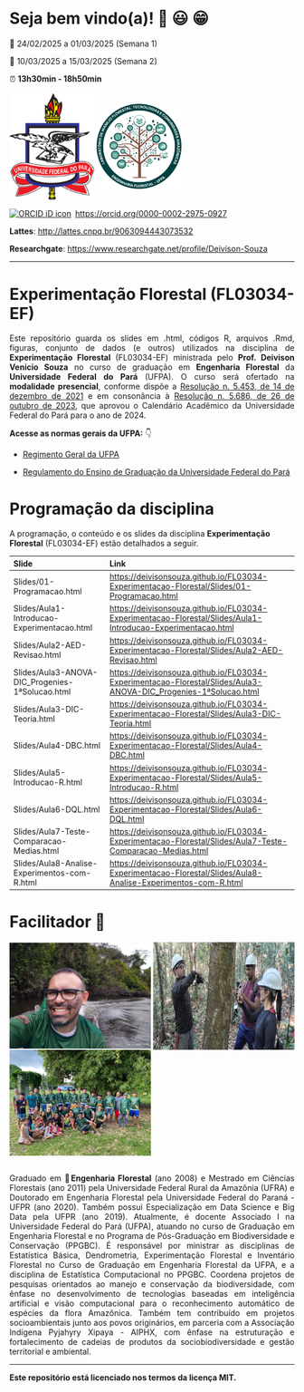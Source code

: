 
<!-- README.md is generated from README.Rmd.. Please edit that file.. -->
<!-- badges: start -->
<!-- badges: end -->
<!-- Emprestei a função list_github_files() da Curso-R. (https://github.com/curso-r). A ideia desse readme emprestei da Curso-R. Achei excelente!-->

# Seja bem vindo(a)! :deciduous_tree: :smiley: :grin:

:calendar: 24/02/2025 a 01/03/2025 (Semana 1)

:calendar: 10/03/2025 a 15/03/2025 (Semana 2)

:alarm_clock: **13h30min - 18h50min**

<div>

<img src="Slides/fig/slide-title/ufpa.png" width="150" align="middle" class="center">
<img src="Slides/fig/slide-title/LMFTCA.png" width="150" align="middle" class="center">

<div>

<div itemscope="" itemtype="https://schema.org/Person">

<a itemprop="sameAs" content="https://orcid.org/0000-0002-2975-0927" href="https://orcid.org/0000-0002-2975-0927" target="orcid.widget" rel="me noopener noreferrer" style="vertical-align:top;"><img src="https://orcid.org/sites/default/files/images/orcid_16x16.png" style="width:1em;margin-right:.5em;" alt="ORCID iD icon">https://orcid.org/0000-0002-2975-0927</a>

</div>

**Lattes**: <http://lattes.cnpq.br/9063094443073532>

**Researchgate**: <https://www.researchgate.net/profile/Deivison-Souza>

------------------------------------------------------------------------

# Experimentação Florestal (FL03034-EF)

<div align="justify">

Este repositório guarda os slides em .html, códigos R, arquivos .Rmd,
figuras, conjunto de dados (e outros) utilizados na disciplina de
**Experimentação Florestal** (FL03034-EF) ministrada pelo
**Prof. Deivison Venicio Souza** no curso de graduação em **Engenharia
Florestal** da **Universidade Federal do Pará** (UFPA). O curso será
ofertado na **modalidade presencial**, conforme dispõe a [Resolução
n. 5.453, de 14 de dezembro de
2021](https://sege.ufpa.br/boletim_interno/downloads/resolucoes/consepe/2021/5453%20Aprova%20a%20Resolu%C3%A7%C3%A3o%20sobre%20o%20retorno%20das%20Atividades%20Presenciais.pdf)
e em consonância à [Resolução n. 5.686, de 26 de outubro de
2023](https://sege.ufpa.br/boletim_interno/downloads/resolucoes/consepe/2023/5686%20Calend%C3%A1rio%20Acad%C3%AAmico%20da%20UFPA%20-%202024.pdf),
que aprovou o Calendário Acadêmico da Universidade Federal do Pará para
o ano de 2024.

**Acesse as normas gerais da UFPA:** 👇

- [Regimento Geral da
  UFPA](https://portal.ufpa.br/images/docs/regimento_geral.pdf)

- [Regulamento do Ensino de Graduação da Universidade Federal do
  Pará](http://www.proeg.ufpa.br/images/Artigos/Academico/Downloads/Regulamento_de_Graduacao.pdf)

</div>

# Programação da disciplina

A programação, o conteúdo e os slides da disciplina **Experimentação
Florestal** (FL03034-EF) estão detalhados a seguir.

| Slide | Link |
|:---|:---|
| Slides/01-Programacao.html | <https://deivisonsouza.github.io/FL03034-Experimentacao-Florestal/Slides/01-Programacao.html> |
| Slides/Aula1-Introducao-Experimentacao.html | <https://deivisonsouza.github.io/FL03034-Experimentacao-Florestal/Slides/Aula1-Introducao-Experimentacao.html> |
| Slides/Aula2-AED-Revisao.html | <https://deivisonsouza.github.io/FL03034-Experimentacao-Florestal/Slides/Aula2-AED-Revisao.html> |
| Slides/Aula3-ANOVA-DIC_Progenies-1ªSolucao.html | <https://deivisonsouza.github.io/FL03034-Experimentacao-Florestal/Slides/Aula3-ANOVA-DIC_Progenies-1ªSolucao.html> |
| Slides/Aula3-DIC-Teoria.html | <https://deivisonsouza.github.io/FL03034-Experimentacao-Florestal/Slides/Aula3-DIC-Teoria.html> |
| Slides/Aula4-DBC.html | <https://deivisonsouza.github.io/FL03034-Experimentacao-Florestal/Slides/Aula4-DBC.html> |
| Slides/Aula5-Introducao-R.html | <https://deivisonsouza.github.io/FL03034-Experimentacao-Florestal/Slides/Aula5-Introducao-R.html> |
| Slides/Aula6-DQL.html | <https://deivisonsouza.github.io/FL03034-Experimentacao-Florestal/Slides/Aula6-DQL.html> |
| Slides/Aula7-Teste-Comparacao-Medias.html | <https://deivisonsouza.github.io/FL03034-Experimentacao-Florestal/Slides/Aula7-Teste-Comparacao-Medias.html> |
| Slides/Aula8-Analise-Experimentos-com-R.html | <https://deivisonsouza.github.io/FL03034-Experimentacao-Florestal/Slides/Aula8-Analise-Experimentos-com-R.html> |

# Facilitador :deciduous_tree:

<div>

<img src="Slides/fig/slide-title/Foto.jpeg" width="250" align="middle" class="center">

<img src="Slides/fig/slide-title/Foto2.jpg" width="250" height="190" align="middle" class="center">

<img src="Slides/fig/slide-title/Foto3.jpg" width="250" align="middle" class="center">

<div>

<br>

<div align="justify">

Graduado em :deciduous_tree:**Engenharia Florestal** (ano 2008) e
Mestrado em Ciências Florestais (ano 2011) pela Universidade Federal
Rural da Amazônia (UFRA) e Doutorado em Engenharia Florestal pela
Universidade Federal do Paraná - UFPR (ano 2020). Também possui
Especialização em Data Science e Big Data pela UFPR (ano 2019).
Atualmente, é docente Associado I na Universidade Federal do Pará
(UFPA), atuando no curso de Graduação em Engenharia Florestal e no
Programa de Pós-Graduação em Biodiversidade e Conservação (PPGBC). É
responsável por ministrar as disciplinas de Estatística Básica,
Dendrometria, Experimentação Florestal e Inventário Florestal no Curso
de Graduação em Engenharia Florestal da UFPA, e a disciplina de
Estatística Computacional no PPGBC. Coordena projetos de pesquisas
orientados ao manejo e conservação da biodiversidade, com ênfase no
desenvolvimento de tecnologias baseadas em inteligência artificial e
visão computacional para o reconhecimento automático de espécies da
flora Amazônica. Também tem contribuído em projetos socioambientais
junto aos povos originários, em parceria com a Associação Indígena
Pyjahyry Xipaya - AIPHX, com ênfase na estruturação e fortalecimento de
cadeias de produtos da sociobiodiversidade e gestão territorial e
ambiental.

</div>

------------------------------------------------------------------------

**Este repositório está licenciado nos termos da licença MIT.**

</div>

</div>

</div>

</div>
